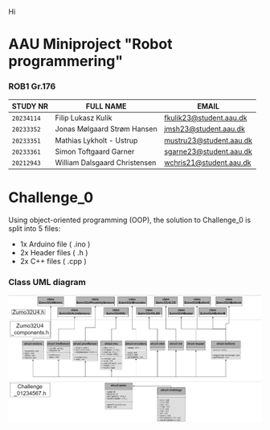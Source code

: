 Hi
# AAU Miniproject "Robot programmering"
### ROB1 Gr.176 
| **STUDY NR**      | **FULL NAME**                   | **EMAIL**                 |
| ----------------- | ------------------------------- | ------------------------- |
| `20234114`        | Filip Lukasz Kulik              |  fkulik23@student.aau.dk  |
| `20233352`        | Jonas Mølgaard Strøm Hansen     |  jmsh23@student.aau.dk    |
| `20233351`        | Mathias Lykholt - Ustrup        |  mustru23@student.aau.dk  |
| `20233361`        | Simon Toftgaard Garner          |  sgarne23@student.aau.dk  |
| `20212943`        | William Dalsgaard Christensen   |  wchris21@student.aau.dk  |

# Challenge_0
Using object-oriented programming (OOP), the solution to Challenge_0 is split into 5 files:
+ 1x Arduino file ( .ino )
+ 2x Header files ( .h )
+ 2x C++ files ( .cpp )

### Class UML diagram
![image](media/Challenge_0.jpg)
